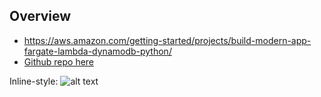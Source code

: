 ## Overview
* https://aws.amazon.com/getting-started/projects/build-modern-app-fargate-lambda-dynamodb-python/
* [Github repo here](https://github.com/aws-samples/aws-modern-application-workshop/tree/python)

Inline-style: 
![alt text](https://d1.awsstatic.com/Getting%20Started/build-modern-app-fargate-lambda-dynamodb-python/architecture-diagram-AWS-Developer-Center_mythical-mysfits-application-architecture-1@1.5x.22db78a48a57bd00cce92f44146e96d3312ab1e3.png "Architecture")
